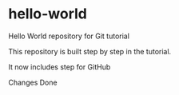 # hello-world
Hello World repository for Git tutorial

This repository is built step by step in the tutorial.

It now includes step for GitHub

Changes Done
